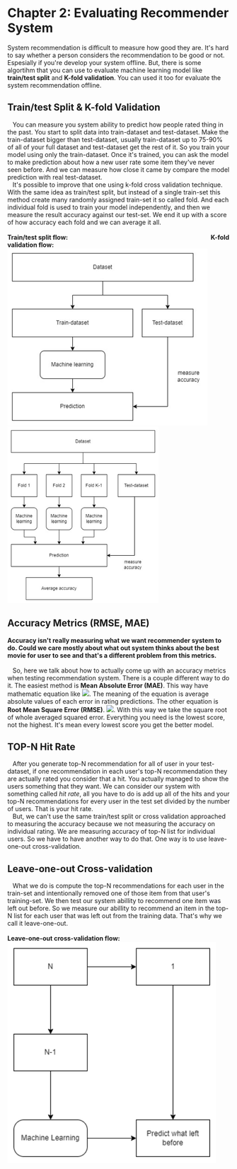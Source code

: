 # Chapter 2: Evaluating Recommender System
System recommendation is difficult to measure how good they are. It's hard to say whether a person considers the recommendation to be good or not. Espesially if you're develop your system offline. But, there is some algortihm that you can use to evaluate machine learning model like **train/test split** and **K-fold validation**. You can used it too for evaluate the system recommendation offline.

## Train/test Split & K-fold Validation
&nbsp;&nbsp;&nbsp;You can measure you system ability to predict how people rated thing in the past. You start to split data into train-dataset and test-dataset. Make the train-dataset bigger than test-dataset, usually train-dataset up to 75-90% of all of your full dataset and test-dataset get the rest of it. So you train your model using only the train-dataset. Once it's trained, you can ask the model to make prediction about how a new user rate some item they've never seen before. And we can measure how close it came by compare the model prediction with real test-dataset.  
&nbsp;&nbsp;&nbsp;It's possible to improve that one using k-fold cross validation technique. With the same idea as train/test split, but instead of a single train-set this method create many randomly assigned train-set it so called fold. And each individual fold is used to train your model independently, and then we measure the result accuracy against our test-set. We end it up with a score of how accuracy each fold and we can average it all.  
</br>
**Train/test split flow:**&nbsp;&nbsp;&nbsp;&nbsp;&nbsp;&nbsp;&nbsp;&nbsp;&nbsp;&nbsp;&nbsp;&nbsp;&nbsp;&nbsp;&nbsp;&nbsp;&nbsp;&nbsp;&nbsp;&nbsp;&nbsp;&nbsp;&nbsp;&nbsp;&nbsp;&nbsp;&nbsp;&nbsp;&nbsp;&nbsp;&nbsp;&nbsp;&nbsp;&nbsp;&nbsp;&nbsp;&nbsp;&nbsp;&nbsp;&nbsp;&nbsp;&nbsp;&nbsp;&nbsp;&nbsp;&nbsp;&nbsp;&nbsp;&nbsp;&nbsp;&nbsp;&nbsp;&nbsp;&nbsp;&nbsp;&nbsp;&nbsp;&nbsp;&nbsp;&nbsp;&nbsp;&nbsp;&nbsp;&nbsp;&nbsp;&nbsp;&nbsp;&nbsp;&nbsp;&nbsp;&nbsp;&nbsp;&nbsp;&nbsp;&nbsp;&nbsp;&nbsp;&nbsp;&nbsp;&nbsp;&nbsp;&nbsp;**K-fold validation flow:**  
<img src="https://github.com/soluchin/Udemy_Building-Recommender-System-with-Machine-Learning-and-AI/blob/main/Materials/Image-materials/train%20test%20split.jpg" alt="image" height=400>&nbsp;&nbsp;&nbsp;&nbsp;&nbsp;&nbsp;&nbsp;&nbsp;&nbsp;<img src="https://github.com/soluchin/Udemy_Building-Recommender-System-with-Machine-Learning-and-AI/blob/main/Materials/Image-materials/k%20fold%20validation.jpg" alt="image" height=400>

## Accuracy Metrics (RMSE, MAE)
**Accuracy isn't really measuring what we want recommender system to do. Could we care mostly about what out system thinks about the best movie for user to see and that's a different problem from this metrics.**  
</br>
&nbsp;&nbsp;&nbsp;So, here we talk about how to actually come up with an accuracy metrics when testing recommendation system. There is a couple different way to do it. The easiest method is **Mean Absolute Error (MAE)**. This way have mathematic equation like <img src="https://render.githubusercontent.com/render/math?math=\frac{\sum^{n}_{i=1}|y_i - x_i|}{n}">. The meaning of the equation is average absolute values of each error in rating predictions. The other equation is **Root Mean Square Error (RMSE)**. <img src="https://render.githubusercontent.com/render/math?math=\sqrt{\frac{\sum^{n}_{i=1}(y_i - x_i)^2}{n}}">. With this way we take the square root of whole averaged squared error. Everything you need is the lowest score, not the highest. It's mean every lowest score you get the better model.

## TOP-N Hit Rate
&nbsp;&nbsp;&nbsp;After you generate top-N recommendation for all of user in your test-dataset, if one recommendation in each user's top-N recommendation they are actually rated you consider that a hit. You actually managed to show the users something that they want. We can consider our system with something called *hit rate*, all you have to do is add up all of the hits and your top-N recommendations for every user in the test set divided by the number of users. That is your hit rate.
</br>
&nbsp;&nbsp;&nbsp;But, we can't use the same train/test split or cross validation approached to measuring the accuracy because we not measuring the accuracy on individual rating. We are measuring accuracy of top-N list for individual users. So we have to have another way to do that. One way is to use leave-one-out cross-validation.
## Leave-one-out Cross-validation
&nbsp;&nbsp;&nbsp;What we do is compute the top-N recommendations for each user in the train-set and intentionally removed one of those item from that user's training-set. We then test our system abillity to recommend one item was left out before. So we measure our abillity to recommend an item in the top-N list for each user that was left out from the training data. That's why we call it leave-one-out.  
</br>
**Leave-one-out cross-validation flow:**
<img src="https://github.com/soluchin/Udemy_Building-Recommender-System-with-Machine-Learning-and-AI/blob/main/Materials/Image-materials/leave%20one%20out.png" alt="image" height=500>
